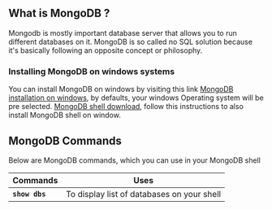 ## What is MongoDB ?
Mongodb is mostly important database server that allows you to run different databases on it.
MongoDB is so called no SQL solution because it's basically following an opposite concept or philosophy.

### Installing MongoDB on windows systems
You can install MongoDB on windows by visiting this link
[MongoDB installation on windows](https://www.mongodb.com/try/download/community), by defaults, your windows Operating system will be pre selected.
[MongoDB shell download](https://www.mongodb.com/docs/mongodb-shell/install/), follow this instructions to also install MongoDB shell on window.

## MongoDB Commands
Below are MongoDB commands, which you can use in your MongoDB shell

| Commands | Uses |
| --------------- | -------------- |
| **`show dbs`** | To display list of databases on your shell |
